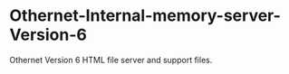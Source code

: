 # Othernet-Internal-memory-server-Version-6
Othernet Version 6  HTML file server and support files.
